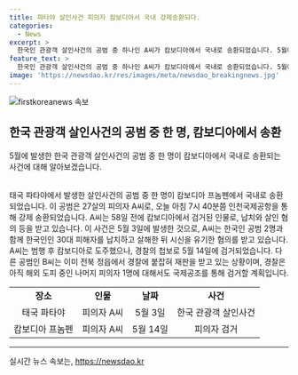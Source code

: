 ```yaml
---
title: 파타야 살인사건 피의자 캄보디아서 국내 강제송환되다.
categories:
  - News
excerpt: >
  한국인 관광객 살인사건의 공범 중 하나인 A씨가 캄보디아에서 국내로 송환되었습니다. 5월에 발생한 납치와 살인 혐의로 A씨는 거의 두 달간 캄보디아에서 잠적했으나 경찰에 의해 검거되었습니다. 공범 B씨는 이미 경찰에 붙잡혀 재판 중이며, 나머지 피의자 1명에 대한 국제 수사가 진행 중입니다. (150자)
feature_text: >
  한국인 관광객 살인사건의 공범 중 하나인 A씨가 캄보디아에서 국내로 송환되었습니다. 5월에 발생한 납치와 살인 혐의로 A씨는 거의 두 달간 캄보디아에서 잠적했으나 경찰에 의해 검거되었습니다. 공범 B씨는 이미 경찰에 붙잡혀 재판 중이며, 나머지 피의자 1명에 대한 국제 수사가 진행 중입니다. (150자)
image: 'https://newsdao.kr/res/images/meta/newsdao_breakingnews.jpg'
---
```


<p><img src="https://newsdao.kr/res/images/meta/newsdao_breakingnews.jpg" alt="firstkoreanews 속보" /></p>

<h2 data-ke-size="size26">한국 관광객 살인사건의 공범 중 한 명, 캄보디아에서 송환</h2>

<p data-ke-size="size16">5월에 발생한 한국 관광객 살인사건의 공범 중 한 명이 캄보디아에서 국내로 송환되는 사건에 대해 알아보겠습니다.</p>

<p><br>
태국 파타야에서 발생한 살인사건의 공범 중 한 명이 캄보디아 프놈펜에서 국내로 송환되었습니다. 이 공범은 27살의 피의자 A씨로, 오늘 아침 7시 40분쯤 인천국제공항을 통해 강제 송환되었습니다. A씨는 58일 전에 캄보디아에서 검거된 인물로, 납치와 살인 혐의 등을 받고 있습니다. 이 사건은 5월 3일에 발생한 것으로, A씨는 한국인 공범 2명과 함께 한국인인 30대 피해자를 납치하고 살해한 뒤 시신을 유기한 혐의를 받고 있습니다. A씨는 범행 후 캄보디아로 도주했으나, 경찰의 첩보로 5월 14일에 검거되었습니다. 다른 공범인 B씨는 이미 전북 정읍에서 경찰에 붙잡혀 재판을 받고 있는 상황이며, 경찰은 아직 해외 도피 중인 나머지 피의자 1명에 대해서도 국제공조를 통해 검거할 계획입니다.</p>

<table>
  <tr>
    <td style="text-align: center; height: 17px;"><b>장소</b></td>
    <td style="text-align: center; height: 17px;"><b>인물</b></td>
    <td style="text-align: center; height: 17px;"><b>날짜</b></td>
    <td style="text-align: center; height: 17px;"><b>사건</b></td>
  </tr>
  <tr>
    <td style="text-align: center; height: 17px;">태국 파타야</td>
    <td style="text-align: center; height: 17px;">피의자 A씨</td>
    <td style="text-align: center; height: 17px;">5월 3일</td>
    <td style="text-align: center; height: 17px;">한국 관광객 살인사건</td>
  </tr>
  <tr>
    <td style="text-align: center; height: 17px;">캄보디아 프놈펜</td>
    <td style="text-align: center; height: 17px;">피의자 A씨</td>
    <td style="text-align: center; height: 17px;">5월 14일</td>
    <td style="text-align: center; height: 17px;">피의자 검거</td>
  </tr>
</table>

<hr>
실시간 뉴스 속보는, <a href="https://newsdao.kr" rel="dofollow">https://newsdao.kr</a>


